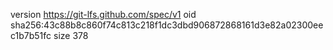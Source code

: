 version https://git-lfs.github.com/spec/v1
oid sha256:43c88b8c860f74c813c218f1dc3dbd906872868161d3e82a02300eec1b7b51fc
size 378
